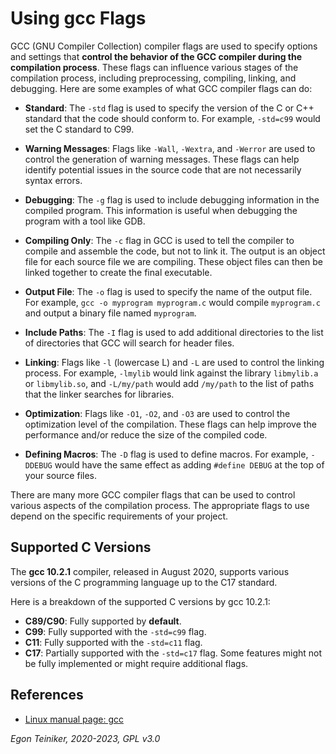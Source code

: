 # Using gcc Flags

GCC (GNU Compiler Collection) compiler flags are used to specify options and settings that **control the behavior of the GCC compiler during the compilation process**. 
These flags can influence various stages of the compilation process, including preprocessing, compiling, linking, and debugging. Here are some examples of what GCC compiler flags can do:

* **Standard**: The `-std` flag is used to specify the version of the C or C++ standard that the code should conform to. For example, `-std=c99` would set the C standard to C99.

* **Warning Messages**: Flags like `-Wall`, `-Wextra`, and `-Werror` are used to control the generation of warning messages. These flags can help identify potential issues in the source code that are not necessarily syntax errors.

* **Debugging**: The `-g` flag is used to include debugging information in the compiled program. This information is useful when debugging the program with a tool like GDB.

* **Compiling Only**: The `-c` flag in GCC is used to tell the compiler to compile and assemble the code, but not to link it.  The output is an object file for each source file we are compiling. These object files can then be linked together to create the final executable.

* **Output File**: The `-o` flag is used to specify the name of the output file. For example, `gcc -o myprogram myprogram.c` would compile `myprogram.c` and output a binary file named `myprogram`.

* **Include Paths**: The `-I` flag is used to add additional directories to the list of directories that GCC will search for header files.

* **Linking**: Flags like `-l` (lowercase L) and `-L` are used to control the linking process. For example, `-lmylib` would link against the library `libmylib.a` or `libmylib.so`, and `-L/my/path` would add `/my/path` to the list of paths that the linker searches for libraries.

* **Optimization**: Flags like `-O1`, `-O2`, and `-O3` are used to control the optimization level of the compilation. These flags can help improve the performance
and/or reduce the size of the compiled code.

* **Defining Macros**: The `-D` flag is used to define macros. For example, `-DDEBUG` would have the same effect as adding `#define DEBUG` at the top of your source files.

There are many more GCC compiler flags that can be used to control various aspects 
of the compilation process. The appropriate flags to use depend on the specific 
requirements of your project.

## Supported C Versions  

The **gcc 10.2.1** compiler, released in August 2020, supports various versions of the 
C programming language up to the C17 standard. 

Here is a breakdown of the supported C versions by gcc 10.2.1:
* **C89/C90**: Fully supported by **default**.
* **C99**: Fully supported with the `-std=c99` flag.
* **C11**: Fully supported with the `-std=c11` flag.
* **C17**: Partially supported with the `-std=c17` flag. 
    Some features might not be fully implemented or might require additional flags.

## References

* [Linux manual page: gcc](https://man7.org/linux/man-pages/man1/gcc.1.html)


*Egon Teiniker, 2020-2023, GPL v3.0*    



